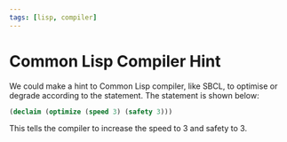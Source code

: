 ```yaml
---
tags: [lisp, compiler]
---
```


# Common Lisp Compiler Hint

We could make a hint to Common Lisp compiler, like SBCL, to optimise or degrade
according to the statement. The statement is shown below:

```lisp
(declaim (optimize (speed 3) (safety 3)))
```

This tells the compiler to increase the speed to 3 and safety to 3.
